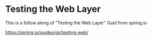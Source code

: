 # Testing the Web Layer

This is a follow along of "Testing the Web Layer" Guid from spring.io

https://spring.io/guides/gs/testing-web/

